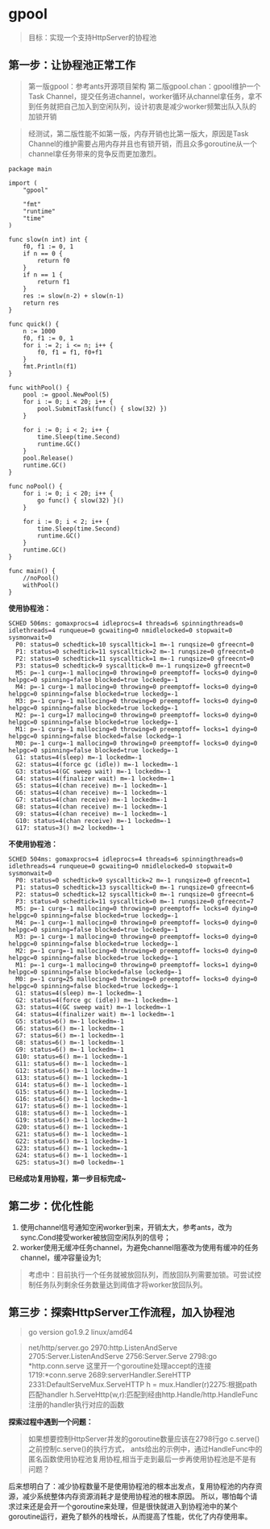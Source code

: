 # gpool
>目标：实现一个支持HttpServer的协程池

## 第一步：让协程池正常工作 ##
>第一版gpool：参考ants开源项目架构
>第二版gpool.chan：gpool维护一个Task Channel，提交任务进channel，worker循环从channel拿任务，拿不到任务就把自己加入到空闲队列，设计初衷是减少worker频繁出队入队的加锁开销

>经测试，第二版性能不如第一版，内存开销也比第一版大，原因是Task Channel的维护需要占用内存并且也有锁开销，而且众多goroutine从一个channel拿任务带来的竞争反而更加激烈。

```
package main

import (
	"gpool"

	"fmt"
	"runtime"
	"time"
)

func slow(n int) int {
	f0, f1 := 0, 1
	if n == 0 {
		return f0
	}
	if n == 1 {
		return f1
	}
	res := slow(n-2) + slow(n-1)
	return res
}

func quick() {
	n := 1000
	f0, f1 := 0, 1
	for i := 2; i <= n; i++ {
		f0, f1 = f1, f0+f1
	}
	fmt.Println(f1)
}

func withPool() {
	pool := gpool.NewPool(5)
	for i := 0; i < 20; i++ {
		pool.SubmitTask(func() { slow(32) })
	}

	for i := 0; i < 2; i++ {
		time.Sleep(time.Second)
		runtime.GC()
	}
	pool.Release()
	runtime.GC()
}

func noPool() {
	for i := 0; i < 20; i++ {
		go func() { slow(32) }()
	}

	for i := 0; i < 2; i++ {
		time.Sleep(time.Second)
		runtime.GC()
	}
	runtime.GC()
}

func main() {
	//noPool()
	withPool()
}

```

**使用协程池：**
```
SCHED 506ms: gomaxprocs=4 idleprocs=4 threads=6 spinningthreads=0 idlethreads=4 runqueue=0 gcwaiting=0 nmidlelocked=0 stopwait=0 sysmonwait=0
  P0: status=0 schedtick=10 syscalltick=1 m=-1 runqsize=0 gfreecnt=0
  P1: status=0 schedtick=11 syscalltick=2 m=-1 runqsize=0 gfreecnt=0
  P2: status=0 schedtick=11 syscalltick=1 m=-1 runqsize=0 gfreecnt=0
  P3: status=0 schedtick=9 syscalltick=0 m=-1 runqsize=0 gfreecnt=0
  M5: p=-1 curg=-1 mallocing=0 throwing=0 preemptoff= locks=0 dying=0 helpgc=0 spinning=false blocked=true lockedg=-1
  M4: p=-1 curg=-1 mallocing=0 throwing=0 preemptoff= locks=0 dying=0 helpgc=0 spinning=false blocked=true lockedg=-1
  M3: p=-1 curg=-1 mallocing=0 throwing=0 preemptoff= locks=0 dying=0 helpgc=0 spinning=false blocked=true lockedg=-1
  M2: p=-1 curg=17 mallocing=0 throwing=0 preemptoff= locks=0 dying=0 helpgc=0 spinning=false blocked=true lockedg=-1
  M1: p=-1 curg=-1 mallocing=0 throwing=0 preemptoff= locks=1 dying=0 helpgc=0 spinning=false blocked=false lockedg=-1
  M0: p=-1 curg=-1 mallocing=0 throwing=0 preemptoff= locks=0 dying=0 helpgc=0 spinning=false blocked=true lockedg=-1
  G1: status=4(sleep) m=-1 lockedm=-1
  G2: status=4(force gc (idle)) m=-1 lockedm=-1
  G3: status=4(GC sweep wait) m=-1 lockedm=-1
  G4: status=4(finalizer wait) m=-1 lockedm=-1
  G5: status=4(chan receive) m=-1 lockedm=-1
  G6: status=4(chan receive) m=-1 lockedm=-1
  G7: status=4(chan receive) m=-1 lockedm=-1
  G8: status=4(chan receive) m=-1 lockedm=-1
  G9: status=4(chan receive) m=-1 lockedm=-1
  G10: status=4(chan receive) m=-1 lockedm=-1
  G17: status=3() m=2 lockedm=-1
```

**不使用协程池：**
```
SCHED 504ms: gomaxprocs=4 idleprocs=4 threads=6 spinningthreads=0 idlethreads=4 runqueue=0 gcwaiting=0 nmidlelocked=0 stopwait=0 sysmonwait=0
  P0: status=0 schedtick=9 syscalltick=2 m=-1 runqsize=0 gfreecnt=1
  P1: status=0 schedtick=13 syscalltick=0 m=-1 runqsize=0 gfreecnt=6
  P2: status=0 schedtick=12 syscalltick=0 m=-1 runqsize=0 gfreecnt=6
  P3: status=0 schedtick=11 syscalltick=0 m=-1 runqsize=0 gfreecnt=7
  M5: p=-1 curg=-1 mallocing=0 throwing=0 preemptoff= locks=0 dying=0 helpgc=0 spinning=false blocked=true lockedg=-1
  M4: p=-1 curg=-1 mallocing=0 throwing=0 preemptoff= locks=0 dying=0 helpgc=0 spinning=false blocked=true lockedg=-1
  M3: p=-1 curg=-1 mallocing=0 throwing=0 preemptoff= locks=0 dying=0 helpgc=0 spinning=false blocked=true lockedg=-1
  M2: p=-1 curg=-1 mallocing=0 throwing=0 preemptoff= locks=0 dying=0 helpgc=0 spinning=false blocked=true lockedg=-1
  M1: p=-1 curg=-1 mallocing=0 throwing=0 preemptoff= locks=1 dying=0 helpgc=0 spinning=false blocked=false lockedg=-1
  M0: p=-1 curg=25 mallocing=0 throwing=0 preemptoff= locks=0 dying=0 helpgc=0 spinning=false blocked=true lockedg=-1
  G1: status=4(sleep) m=-1 lockedm=-1
  G2: status=4(force gc (idle)) m=-1 lockedm=-1
  G3: status=4(GC sweep wait) m=-1 lockedm=-1
  G4: status=4(finalizer wait) m=-1 lockedm=-1
  G5: status=6() m=-1 lockedm=-1
  G6: status=6() m=-1 lockedm=-1
  G7: status=6() m=-1 lockedm=-1
  G8: status=6() m=-1 lockedm=-1
  G9: status=6() m=-1 lockedm=-1
  G10: status=6() m=-1 lockedm=-1
  G11: status=6() m=-1 lockedm=-1
  G12: status=6() m=-1 lockedm=-1
  G13: status=6() m=-1 lockedm=-1
  G14: status=6() m=-1 lockedm=-1
  G15: status=6() m=-1 lockedm=-1
  G16: status=6() m=-1 lockedm=-1
  G17: status=6() m=-1 lockedm=-1
  G18: status=6() m=-1 lockedm=-1
  G19: status=6() m=-1 lockedm=-1
  G20: status=6() m=-1 lockedm=-1
  G21: status=6() m=-1 lockedm=-1
  G22: status=6() m=-1 lockedm=-1
  G23: status=6() m=-1 lockedm=-1
  G24: status=6() m=-1 lockedm=-1
  G25: status=3() m=0 lockedm=-1

```
**已经成功复用协程，第一步目标完成~**
## 第二步：优化性能 ##

 

1. 使用channel信号通知空闲worker到来，开销太大，参考ants，改为sync.Cond接受worker被放回空闲队列的信号；
2. worker使用无缓冲任务channel，为避免channel阻塞改为使用有缓冲的任务channel，缓冲容量设为1;

>考虑中：目前执行一个任务就被放回队列，而放回队列需要加锁。可尝试控制任务队列剩余任务数量达到阈值才将worker放回队列。

## 第三步：探索HttpServer工作流程，加入协程池 ##
>go version go1.9.2 linux/amd64

>net/http/server.go
>2970:http.ListenAndServe
>2705:Server.ListenAndServe
>2756:Server.Serve
>2798:go *http.conn.serve 这里开一个goroutine处理accept的连接
>1719:*conn.serve
>2689:serverHandler.SereHTTP
>2331:DefaultServeMux.ServeHTTP
>h = mux.Handler(r)2275:根据path匹配handler
>h.ServeHttp(w,r):匹配到经由http.Handle/http.HandleFunc注册的handler执行对应的函数


**探索过程中遇到一个问题：**
>如果想要控制HttpServer并发的goroutine数量应该在2798行go c.serve()之前控制c.serve()的执行方式，
ants给出的示例中，通过HandleFunc中的匿名函数使用协程池复用协程,相当于走到最后一步再使用协程池是不是有问题？

后来想明白了：减少协程数量不是使用协程池的根本出发点，复用协程池的内存资源，减少系统整体内存资源消耗才是使用协程池的根本原因。
所以，哪怕每个请求过来还是会开一个goroutine来处理，但是很快就进入到协程池中的某个goroutine运行，避免了额外的栈增长，从而提高了性能，优化了内存使用率。
